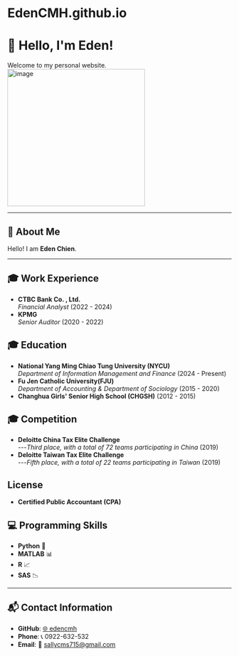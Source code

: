 # EdenCMH.github.io
# 👋 Hello, I'm Eden!
Welcome to my personal website.
<img width="309" alt="image" src="https://github.com/user-attachments/assets/c218196a-17f7-4d06-8765-daa8d20c9b0b" />





---

## 📌 About Me  
Hello! I am **Eden Chien**.  

---
## 🎓 Work Experience 
- **CTBC Bank Co. , Ltd.**  
  *Financial Analyst* (2022 - 2024)  
- **KPMG**  
  *Senior Auditor* (2020 - 2022)  


## 🎓 Education  
- **National Yang Ming Chiao Tung University (NYCU)**  
  *Department of Information Management and Finance* (2024 - Present)  
- **Fu Jen Catholic University(FJU)**  
  *Department of Accounting & Department of Sociology* (2015 - 2020)  
- **Changhua Girls' Senior High School (CHGSH)** (2012 - 2015)  


## 🎓 Competition  
- **Deloitte China Tax Elite Challenge**  
---*Third place, with a total of 72 teams participating in China* (2019)
- **Deloitte Taiwan Tax Elite Challenge**  
---*Fifth place, with a total of 22 teams participating in Taiwan* (2019)

## License
- **Certified Public Accountant (CPA)**  
  

## 💻 Programming Skills  
- **Python** 🐍  
- **MATLAB** 📊  
- **R** 📈  
- **SAS** 📉  

---

## 📬 Contact Information  
- **GitHub**: [🌐 edencmh](https://github.com/edencmh)  
- **Phone**: 📞 0922-632-532  
- **Email**: 📧 [sallycms715@gmail.com](mailto:sallycms715@gmail.com)  
